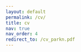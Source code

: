 ```yaml
---
layout: default
permalink: /cv/
title: cv
nav: true
nav_order: 4
redirect_to: /cv_parkn.pdf
---
```

